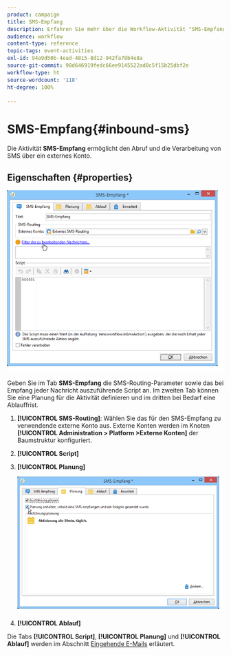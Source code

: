 ```yaml
---
product: campaign
title: SMS-Empfang
description: Erfahren Sie mehr über die Workflow-Aktivität "SMS-Empfang".
audience: workflow
content-type: reference
topic-tags: event-activities
exl-id: 94a9d50b-4ead-4815-8d12-942fa78b4e8a
source-git-commit: 98d646919fedc66ee9145522ad0c5f15b25dbf2e
workflow-type: ht
source-wordcount: '118'
ht-degree: 100%

---
```


# SMS-Empfang{#inbound-sms}

Die Aktivität **SMS-Empfang** ermöglicht den Abruf und die Verarbeitung von SMS über ein externes Konto.

## Eigenschaften {#properties}

![](assets/sms_rec_edit.png)

Geben Sie im Tab **SMS-Empfang** die SMS-Routing-Parameter sowie das bei Empfang jeder Nachricht auszuführende Script an. Im zweiten Tab können Sie eine Planung für die Aktivität definieren und im dritten bei Bedarf eine Ablauffrist.

1. **[!UICONTROL SMS-Routing]**: Wählen Sie das für den SMS-Empfang zu verwendende externe Konto aus. Externe Konten werden im Knoten **[!UICONTROL Administration > Platform >Externe Konten]** der Baumstruktur konfiguriert.
1. **[!UICONTROL Script]**
1. **[!UICONTROL Planung]**

   ![](assets/sms_rec_edit_2.png)

1. **[!UICONTROL Ablauf]**

Die Tabs **[!UICONTROL Script]**, **[!UICONTROL Planung]** und **[!UICONTROL Ablauf]** werden im Abschnitt [Eingehende E-Mails](../../workflow/using/inbound-emails.md) erläutert.
